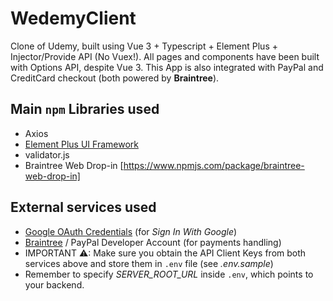 # WedemyClient

Clone of Udemy, built using Vue 3 + Typescript + Element Plus + Injector/Provide API (No Vuex!). All pages and components have been built with Options API, despite Vue 3. This App is also integrated with PayPal and CreditCard checkout (both powered by **Braintree**).

## Main `npm` Libraries used

- Axios
- [Element Plus UI Framework](https://element-plus.org/en-US/)
- validator.js
- Braintree Web Drop-in [https://www.npmjs.com/package/braintree-web-drop-in]

## External services used
- [Google OAuth Credentials](https://console.developers.google.com/apis/credentials) (for _Sign In With Google_)
- [Braintree](https://developer.paypal.com/braintree/docs) / PayPal Developer Account (for payments handling)
- IMPORTANT ⚠: Make sure you obtain the API Client Keys from both services above and store them in `.env` file (see _.env.sample_)
- Remember to specify *SERVER_ROOT_URL* inside `.env`, which points to your backend.
